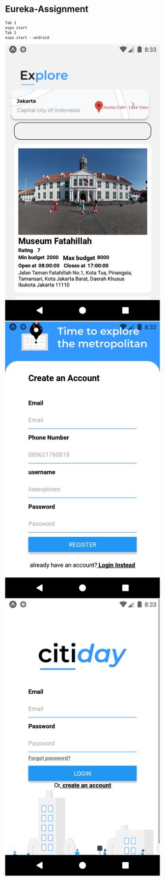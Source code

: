 # Eureka-Assignment
```
Tab 1
expo start
Tab 2
expo start --android
```
![HomePage](https://raw.githubusercontent.com/NeurologiaLogic/Eureka-Assignment/master/Screenshoot/HomePage.png)
![RegisterPage](https://raw.githubusercontent.com/NeurologiaLogic/Eureka-Assignment/master/Screenshoot/RegisterPage.png)
![LoginPage](https://raw.githubusercontent.com/NeurologiaLogic/Eureka-Assignment/master/Screenshoot/LoginPage.png)

